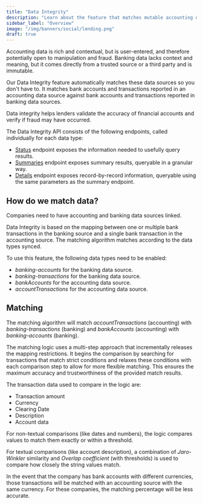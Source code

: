 ```yaml
---
title: "Data Integrity"
description: "Learn about the feature that matches mutable accounting data with immutable banking data to increase confidence in financial data"
sidebar_label: "Overview"
image: "/img/banners/social/lending.png"
draft: true
---
```


Accounting data is rich and contextual, but is user-entered, and therefore potentially open to manipulation and fraud. Banking data lacks context and meaning, but it comes directly from a trusted source or a third party and is immutable.

Our Data Integrity feature automatically matches these data sources so you don't have to. It matches bank accounts and transactions reported in an accounting data source against bank accounts and transactions reported in banking data sources.

Data integrity helps lenders validate the accuracy of financial accounts and verify if fraud may have occurred.

The Data Integrity API consists of the following endpoints, called individually for each data type:

- [Status](/lending-api#/operations/get-data-integrity-status) endpoint exposes the information needed to usefully query results.
- [Summaries](/lending-api#/operations/get-data-integrity-summaries) endpoint exposes summary results, queryable in a granular way.
- [Details](/lending-api#/operations/list-data-integrity-details) endpoint exposes record-by-record information, queryable using the same parameters as the summary endpoint.

## How do we match data?

Companies need to have accounting and banking data sources linked.

Data Integrity is based on the mapping between one or multiple bank transactions in the banking source and a single bank transaction in the accounting source. The matching algorithm matches according to the data types synced.

To use this feature, the following data types need to be enabled:

- _banking-accounts_ for the banking data source.
- _banking-transactions_ for the banking data source.
- _bankAccounts_ for the accounting data source.
- _accountTransactions_ for the accounting data source.

## Matching

The matching algorithm will match _accountTransactions_ (accounting) with _banking-transactions_ (banking) and _bankAccounts_ (accounting) with _banking-accounts_ (banking).

The matching logic uses a multi-step approach that incrementally releases the mapping restrictions. It begins the comparison by searching for transactions that match strict conditions and relaxes these conditions with each comparison step to allow for more flexible matching. This ensures the maximum accuracy and trustworthiness of the provided match results.

The transaction data used to compare in the logic are:

- Transaction amount
- Currency
- Clearing Date
- Description
- Account data

For non-textual comparisons (like dates and numbers), the logic compares values to match them exactly or within a threshold.

For textual comparisons (like account description), a combination of _Jaro-Winkler_ similarity and _Overlap coefficient_ (with thresholds) is used to compare how closely the string values match.

In the event that the company has bank accounts with different currencies, those transactions will be matched with an accounting source with the same currency. For these companies, the matching percentage will be less accurate.
